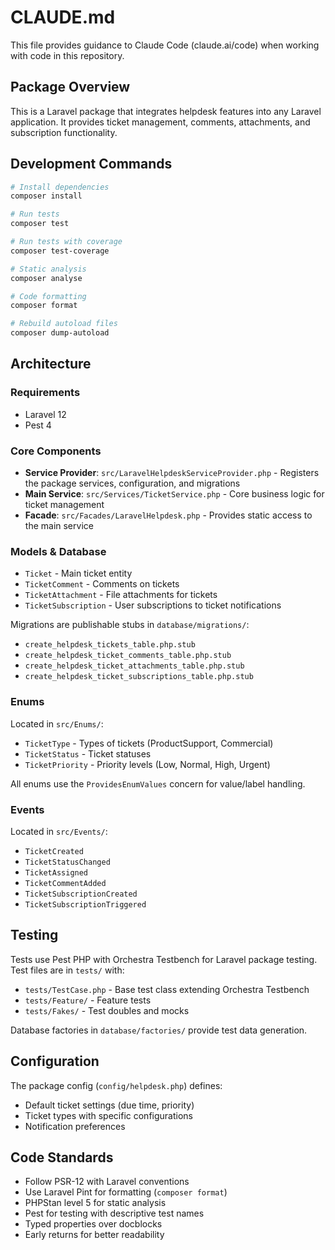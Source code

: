 # CLAUDE.md

This file provides guidance to Claude Code (claude.ai/code) when working with code in this repository.

## Package Overview

This is a Laravel package that integrates helpdesk features into any Laravel application. It provides ticket management, comments, attachments, and subscription functionality.

## Development Commands

```bash
# Install dependencies
composer install

# Run tests
composer test

# Run tests with coverage
composer test-coverage

# Static analysis
composer analyse

# Code formatting
composer format

# Rebuild autoload files
composer dump-autoload
```

## Architecture

### Requirements
- Laravel 12
- Pest 4

### Core Components

- **Service Provider**: `src/LaravelHelpdeskServiceProvider.php` - Registers the package services, configuration, and migrations
- **Main Service**: `src/Services/TicketService.php` - Core business logic for ticket management
- **Facade**: `src/Facades/LaravelHelpdesk.php` - Provides static access to the main service

### Models & Database

- `Ticket` - Main ticket entity
- `TicketComment` - Comments on tickets
- `TicketAttachment` - File attachments for tickets
- `TicketSubscription` - User subscriptions to ticket notifications

Migrations are publishable stubs in `database/migrations/`:
- `create_helpdesk_tickets_table.php.stub`
- `create_helpdesk_ticket_comments_table.php.stub`
- `create_helpdesk_ticket_attachments_table.php.stub`
- `create_helpdesk_ticket_subscriptions_table.php.stub`

### Enums

Located in `src/Enums/`:
- `TicketType` - Types of tickets (ProductSupport, Commercial)
- `TicketStatus` - Ticket statuses
- `TicketPriority` - Priority levels (Low, Normal, High, Urgent)

All enums use the `ProvidesEnumValues` concern for value/label handling.

### Events

Located in `src/Events/`:
- `TicketCreated`
- `TicketStatusChanged`
- `TicketAssigned`
- `TicketCommentAdded`
- `TicketSubscriptionCreated`
- `TicketSubscriptionTriggered`

## Testing

Tests use Pest PHP with Orchestra Testbench for Laravel package testing. Test files are in `tests/` with:
- `tests/TestCase.php` - Base test class extending Orchestra Testbench
- `tests/Feature/` - Feature tests
- `tests/Fakes/` - Test doubles and mocks

Database factories in `database/factories/` provide test data generation.

## Configuration

The package config (`config/helpdesk.php`) defines:
- Default ticket settings (due time, priority)
- Ticket types with specific configurations
- Notification preferences

## Code Standards

- Follow PSR-12 with Laravel conventions
- Use Laravel Pint for formatting (`composer format`)
- PHPStan level 5 for static analysis
- Pest for testing with descriptive test names
- Typed properties over docblocks
- Early returns for better readability